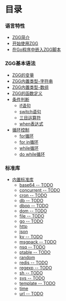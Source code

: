 # 目录


### 语言特性

* [ZGG简介](README.md)
* [开始使用ZGG](chapter01-general/getstarted.md)
* [在Go程序中嵌入ZGG脚本](chapter01-general/use_in_go.md)

### ZGG基本语法

* [ZGG的变量](chapter02-syntax/variables.md)
* [ZGG内置类型-字符串](chapter02-syntax/type_str.md)
* [ZGG内置类型-数组](chapter02-syntax/type_array.md)
* [ZGG的函数定义]()
* [条件判断]()
  * [if语句]()
  * [switch语句]()
  * [三目运算符]()
  * [when表达式](chapter02-syntax/condition_whenexpr.md)
* [循环控制]()
  * [for循环]()
  * [for in循环]()
  * [while循环]()
  * [do while循环]()

### 标准库

* [内置标准库](chapter03-libraries/builtins.md)
  * [base64 -- TODO]()
  * [concurrent -- TODO]()
  * [cron -- TODO]()
  * [db -- TODO]()
  * [dbop -- TODO]()
  * [dom -- TODO]()
  * [file -- TODO]()
  * [go -- TODO]()
  * [http](chapter03-libraries/builtins_http.md)
  * [json](chapter03-libraries/builtins_json.md)
  * [kv -- TODO]()
  * [msgpack -- TODO]()
  * [nsq -- TODO]()
  * [ptable -- TODO]()
  * [random](chapter03-libraries/builtins_random.md)
  * [redis -- TODO]()
  * [regexp -- TODO]()
  * [sh -- TODO]()
  * [sys -- TODO]()
  * [template -- TODO]()
  * [time](chapter03-libraries/builtins_time.md)
  * [url -- TODO]()